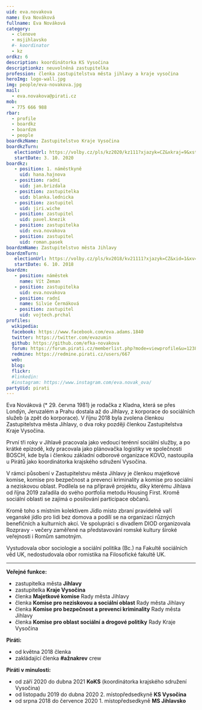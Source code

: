 ```yaml
---
uid: eva.novakova             
name: Eva Nováková            
fullname: Eva Nováková        
category:
  - clenove
  - msjihlavsko
  #- koordinator
  - kz
ordkz: 6
description: koordinátorka KS Vysočina
descriptionkz: neuvolněná zastupitelka
profession: členka zastupitelstva města jihlavy a kraje vysočina
heroImg: logo-wall.jpg
img: people/eva-novakova.jpg
mail:
  - eva.novakova@pirati.cz
mob:
  - 775 666 988
rbar:
  - profile
  - boardkz
  - boardzm
  - people
boardkzName: Zastupitelstvo Kraje Vysočina
boardkzTurn:
   electionUrl: https://volby.cz/pls/kz2020/kz111?xjazyk=CZ&xkraj=9&xstrana=0&xv=2&xt=3
   startDate: 3. 10. 2020
boardkz:
   - position: 1. náměstkyně
     uid: hana.hajnova
   - position: radní
     uid: jan.brizdala
   - position: zastupitelka
     uid: blanka.lednicka
   - position: zastupitel
     uid: jiri.wiche
   - position: zastupitel
     uid: pavel.knezik
   - position: zastupitelka
     uid: eva.novakova
   - position: zastupitel
     uid: roman.pasek
boardzmName: Zastupitelstvo města Jihlavy
boardzmTurn:
   electionUrl: https://volby.cz/pls/kv2018/kv21111?xjazyk=CZ&xid=1&xv=23&xdz=3&xnumnuts=6102&xobec=586846&xstrana=0
   startDate: 6. 10. 2018
boardzm:
   - position: náměstek
     name: Vít Zeman
   - position: zastupitelka
     uid: eva.novakova
   - position: radní
     name: Silvie Čermáková
   - position: zastupitel
     uid: vojtech.prchal
profiles:
  wikipedia:
  facebook: https://www.facebook.com/eva.adams.1840
  twitter: https://twitter.com/evazumin
  github: https://github.com/efka-novakova
  forum: https://forum.pirati.cz/memberlist.php?mode=viewprofile&u=12381
  redmine: https://redmine.pirati.cz/users/667
  web:
  blog: 
  flickr:
  #linkedin: 
  #instagram: https://www.instagram.com/eva.novak_ova/ 
partyUid: pirati
---
```


Eva Nováková (* 29. června 1981) je rodačka z Kladna, která se přes Londýn, Jeruzalém a Prahu dostala až do Jihlavy, z korporace do sociálních služeb (a zpět do korporace). V říjnu 2018 byla zvolena členkou Zastupitelstva města Jihlavy, o dva roky později členkou Zastupitelstva Kraje Vysočina. 

První tři roky v Jihlavě pracovala jako vedoucí terénní sociální služby, a po krátké epizodě, kdy pracovala jako plánovačka logistiky ve společnosti BOSCH, kde byla i členkou základní odborové organizace KOVO, nastoupila u Pirátů jako koordinátorka krajského sdružení Vysočina.

V rámci působení v Zastupitelstvu města Jihlavy je členkou majetkové komise, komise pro bezpečnost a prevenci kriminality a komise pro sociální a neziskovou oblast. Podílela se na přípravě projektu, díky kterému Jihlava od října 2019 zařadila do svého portfolia metodu Housing First. Kromě sociální oblasti se zajímá o posilování participace občanů. 

Kromě toho s místním kolektivem Jídlo místo zbraní pravidelně vaří veganské jídlo pro lidi bez domova a podílí se na organizaci různých benefičních a kulturních akcí. Ve spolupráci s divadlem DIOD organizovala Rozpravy - večery zaměřené na představování romské kultury široké veřejnosti i Romům samotným.

Vystudovala obor sociologie a sociální politika (Bc.) na Fakultě sociálních věd UK, nedostudovala obor romistika na Filosofické fakultě UK. 

---
**Veřejné funkce:**
* zastupitelka města **Jihlavy**
* zastupitelka **Kraje Vysočina**
* členka **Majetkové komise** Rady města Jihlavy
* členka **Komise pro neziskovou a sociální oblast** Rady města Jihlavy
* členka **Komise pro bezpečnost a prevenci kriminality** Rady města Jihlavy
* členka **Komise pro oblast sociální a drogové politiky** Rady Kraje Vysočina

**Piráti:**
* od května 2018 členka
* zakládající členka **#ažnakrev** crew

**Piráti v minulosti:**
* od září 2020 do dubna 2021 **KoKS** (koordinátorka krajského sdružení Vysočina)
* od listopadu 2019 do dubna 2020 2. místopředsedkyně **KS Vysočina**
* od srpna 2018 do července 2020 1. místopředsedkyně **MS Jihlavsko**
